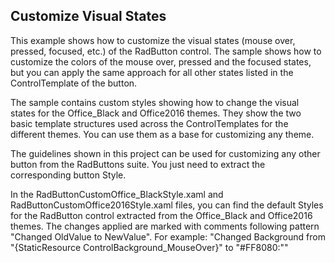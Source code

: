 ##  Customize Visual States 

This example shows how to customize the visual states (mouse over, pressed, focused, etc.) of the RadButton control. The sample shows how to customize the colors of the mouse over, pressed and the focused states, but you can apply the same approach for all other states listed in the ControlTemplate of the button.

The sample contains custom styles showing how to change the visual states for the Office_Black and Office2016 themes. They show the two basic template structures used across the ControlTemplates for the different themes. You can use them as a base for customizing any theme.

The guidelines shown in this project can be used for customizing any other button from the RadButtons suite. You just need to extract the corresponding button Style.

In the RadButtonCustomOffice_BlackStyle.xaml and RadButtonCustomOffice2016Style.xaml files, you can find the default Styles for the RadButton control extracted from the Office_Black and Office2016 themes. The changes applied are marked with comments following pattern "Changed OldValue to NewValue". For example: "Changed Background from "{StaticResource ControlBackground_MouseOver}" to "#FF8080:""

[//]: <keywords: trigger, mouseover, pressed, office2016, officeblack>